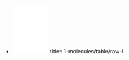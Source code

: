 - ![](https://raw.githubusercontent.com/cybercongress/prism/img-upload/components/1-molecules/table/row-L.png)
  title:: 1-molecules/table/row-l